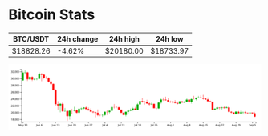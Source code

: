 # Bitcoin Stats

BTC/USDT|24h change|24h high|24h low|
|---|---|---|---|
|$18828.26|-4.62%|$20180.00|$18733.97|

<img src="./chart.svg">
